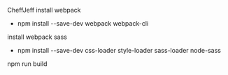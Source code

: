 CheffJeff
install webpack
- npm install --save-dev webpack webpack-cli

install webpack sass
- npm install --save-dev css-loader style-loader sass-loader node-sass

npm run build